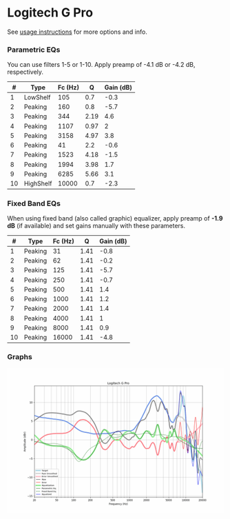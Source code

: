 # Logitech G Pro
See [usage instructions](https://github.com/jaakkopasanen/AutoEq#usage) for more options and info.

### Parametric EQs
You can use filters 1-5 or 1-10. Apply preamp of -4.1 dB or -4.2 dB, respectively.

|   # | Type      |   Fc (Hz) |    Q |   Gain (dB) |
|-----|-----------|-----------|------|-------------|
|   1 | LowShelf  |       105 | 0.7  |        -0.3 |
|   2 | Peaking   |       160 | 0.8  |        -5.7 |
|   3 | Peaking   |       344 | 2.19 |         4.6 |
|   4 | Peaking   |      1107 | 0.97 |         2   |
|   5 | Peaking   |      3158 | 4.97 |         3.8 |
|   6 | Peaking   |        41 | 2.2  |        -0.6 |
|   7 | Peaking   |      1523 | 4.18 |        -1.5 |
|   8 | Peaking   |      1994 | 3.98 |         1.7 |
|   9 | Peaking   |      6285 | 5.66 |         3.1 |
|  10 | HighShelf |     10000 | 0.7  |        -2.3 |

### Fixed Band EQs
When using fixed band (also called graphic) equalizer, apply preamp of **-1.9 dB** (if available) and set gains manually with these parameters.

|   # | Type    |   Fc (Hz) |    Q |   Gain (dB) |
|-----|---------|-----------|------|-------------|
|   1 | Peaking |        31 | 1.41 |        -0.8 |
|   2 | Peaking |        62 | 1.41 |        -0.2 |
|   3 | Peaking |       125 | 1.41 |        -5.7 |
|   4 | Peaking |       250 | 1.41 |        -0.7 |
|   5 | Peaking |       500 | 1.41 |         1.4 |
|   6 | Peaking |      1000 | 1.41 |         1.2 |
|   7 | Peaking |      2000 | 1.41 |         1.4 |
|   8 | Peaking |      4000 | 1.41 |         1   |
|   9 | Peaking |      8000 | 1.41 |         0.9 |
|  10 | Peaking |     16000 | 1.41 |        -4.8 |

### Graphs
![](./Logitech%20G%20Pro.png)
